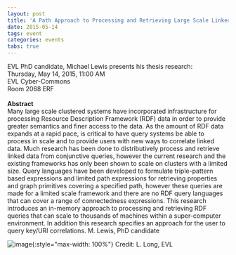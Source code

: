 ```yaml
---
layout: post
title: 'A Path Approach to Processing and Retrieving Large Scale Linked Data within a Super-Computing Environment'
date: 2015-05-14
tags: event
categories: events
tabs: true
---
```


EVL PhD candidate, Michael Lewis presents his thesis research:<br> 
Thursday, May 14, 2015, 11:00 AM<br>
EVL Cyber-Commons<br>
Room 2068 ERF<br><br>
<strong>Abstract</strong><br>
Many large scale clustered systems have incorporated infrastructure for processing Resource Description Framework (RDF) data in order to provide greater semantics and finer access to the data. As the amount of RDF data expands at a rapid pace, is critical to have query systems be able to process in scale and to provide users with new ways to correlate linked data. Much research has been done to distributively process and retrieve linked data from conjunctive queries, however the current research and the existing frameworks has only been shown to scale on clusters with a limited size. Query languages have been developed to formulate triple-pattern based expressions and limited path expressions for retrieving properties and graph primitives covering a specified path, however these queries are made for a limited scale framework and there are no RDF query languages that can cover a range of connectedness expressions. This research introduces an in-memory approach to processing and retrieving RDF queries that can scale to thousands of machines within a super-computer environment. In addition this research specifies an approach for the user to query key/URI correlations.
M. Lewis, PhD candidate

![image](https://www.evl.uic.edu/output/originals/michael-lewis.jpg-srcw.jpg){:style="max-width: 100%"}
Credit: L. Long, EVL

